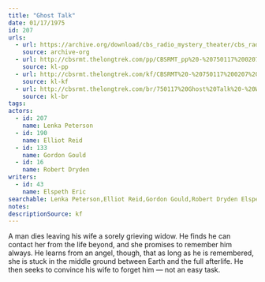 ```yaml
---
title: "Ghost Talk"
date: 01/17/1975
id: 207
urls: 
  - url: https://archive.org/download/cbs_radio_mystery_theater/cbs_radio_mystery_theater-0201-0250.zip/cbs_radio_mystery_theater-0201-0250%2Fcbsrmt_0207_ghost_talk.mp3
    source: archive-org
  - url: http://cbsrmt.thelongtrek.com/pp/CBSRMT_pp%20-%20750117%200207%20Ghost%20Talk.mp3
    source: kl-pp
  - url: http://cbsrmt.thelongtrek.com/kf/CBSRMT%20-%20750117%200207%20Ghost%20Talk_kf.mp3
    source: kl-kf
  - url: http://cbsrmt.thelongtrek.com/br/750117%20Ghost%20Talk%20-%20WOR.mp3
    source: kl-br
tags: 
actors:  
  - id: 207
    name: Lenka Peterson  
  - id: 190
    name: Elliot Reid  
  - id: 133
    name: Gordon Gould  
  - id: 16
    name: Robert Dryden
writers:  
  - id: 43
    name: Elspeth Eric
searchable: Lenka Peterson,Elliot Reid,Gordon Gould,Robert Dryden Elspeth Eric
notes: 
descriptionSource: kf
---
```

A man dies leaving his wife a sorely grieving widow. He finds he can contact her from the life beyond, and she promises to remember him always. He learns from an angel, though, that as long as he is remembered, she is stuck in the middle ground between Earth and the full afterlife. He then seeks to convince his wife to forget him — not an easy task.